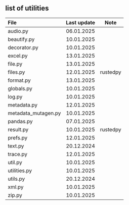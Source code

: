 ## list of utilities

| File         | Last update | Note      |
| :----------- | :---------: | :-------: |
| audio.py     | 06.01.2025  | |
| beautify.py  | 10.01.2025  | |
| decorator.py | 10.01.2025  | |
| excel.py     | 13.01.2025  | |
| file.py      | 13.01.2025  | |
| files.py     | 12.01.2025  | rustedpy  |
| format.py    | 13.01.2025  | |
| globals.py   | 10.01.2025  | |
| log.py       | 10.01.2025  | |
| metadata.py  | 12.01.2025  | |
| metadata_mutagen.py | 10.01.2025 | |
| pandas.py    | 07.01.2025  | |
| result.py    | 10.01.2025  | rustedpy   |
| prefs.py     | 12.01.2025  | |
| text.py      | 20.12.2024  | |
| trace.py     | 12.01.2025  | |
| util.py      | 10.01.2025  | |
| utilities.py | 10.01.2025  | |
| utils.py     | 20.12.2024  | |
| xml.py       | 10.01.2025  | |
| zip.py       | 10.01.2025  | |
